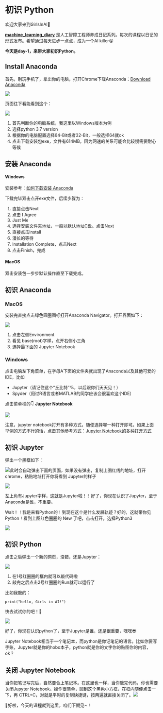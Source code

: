 # 初识 Python

欢迎大家来到GirlsInAI👏

**[machine_learning_diary](https://github.com/YZHANG1270/Girls-In-AI/tree/master/machine_learning_diary)** 是人工智障工程师养成日记系列。每次的课程以日记的形式发布。希望通过每天进步一点点，成为一个AI killer😝

**今天是day-1，来带大家初识Python。**



## Install Anaconda

首先，别玩手机了，拿出你的电脑，打开Chrome下载Anaconda：[Download Anaconda](https://www.anaconda.com/download/)

![](https://github.com/YZHANG1270/Girls-In-AI/blob/master/others/pics/ml_day1/001.png?raw=true)

页面往下看能看到这个：

![](https://github.com/YZHANG1270/Girls-In-AI/blob/master/others/pics/ml_day1/002.png?raw=true)

1. 首先判断你的电脑系统，我这里以Windows版本为例
2. 选择python 3.7 version
3. 根据你的电脑配置选择64-Bit或者32-Bit，一般选择64就ok
4. 点击下载安装包exe，文件有614MB，因为网速的关系可能会比较慢需要耐心等候



## 安装 Anaconda

#### Windows

安装参考：[如何下载安装 Anaconda](https://jingyan.baidu.com/article/eae078275a31851fec5485b8.html)

下载完毕双击点开exe文件，后续步骤为：

1. 直接点击Next
2. 点击 I Agree
3. Just Me
4. 选择安装文件夹地址，一般以默认地址C盘。点击Next
5. 直接点击Install
6. 漫长的等待
7. Installation Complete，点击Next
8. 点击Finish，完成

#### MacOS

双击安装包一步步默认操作直至下载完成。



## 初识 Anaconda

### MacOS

安装完直接点击绿色圆圈图标打开Anaconda Navigator。打开界面如下：

![](https://github.com/YZHANG1270/Girls-In-AI/blob/master/others/pics/ml_day1/010.jpg?raw=true)

1. 点击左侧Environment
2. 看见 base(root)字样，点开右侧小三角
3. 选择最下面的 Jupyter Notebook

### Windows

点击电脑左下角菜单，在字母A下面的文件夹就出现了Anaconda以及其他可爱的IDE，比如

- Jupyter（请记住这个“丘比特”💘，以后跟你们天天见！）
- Spyder（用过R语言或者MATLAB的同学应该会很喜欢这个IDE）

点击菜单栏的👇 **Jupyter Notebook**

![](https://github.com/YZHANG1270/Girls-In-AI/blob/master/others/pics/ml_day1/011.jpg?raw=true)



注意，jupyter notebook打开有多种方式，随便选择哪一种打开即可。如果上面举例的方式不行的话，点击其他参考方式：[Jupyter Notebook的多种打开方式](https://github.com/YZHANG1270/Girls-In-AI/blob/master/tools/anaconda/jupyter/README.md)



## 初识 Jupyter

弹出一个黑框如下：

![](https://github.com/YZHANG1270/Girls-In-AI/blob/master/others/pics/ml_day1/004.png?raw=true)此时会自动弹出下面的页面，如果没有弹出，复制上图红线的地址，打开chrome，粘贴地址打开你将看到 Jupyter的样子

![](https://github.com/YZHANG1270/Girls-In-AI/blob/master/others/pics/ml_day1/006.png?raw=true)

左上角有Jupyter字样，这就是Jupyter啦！！好了，你现在认识了Jupyter，至于Anaconda是谁，不重要。

Wait！！我是来看Python的！到现在这个是什么发展轨迹？好的，这就带你见Python！看到上图红色圈圈的 New 了吧，点击打开，选择Python3

![](https://github.com/YZHANG1270/Girls-In-AI/blob/master/others/pics/ml_day1/009.jpg?raw=true)



## 初识 Python

点击之后弹出一个新的网页，没错，还是Jupyter：

![](https://github.com/YZHANG1270/Girls-In-AI/blob/master/others/pics/ml_day1/007.png?raw=true)

1. 在1号红圈圈的框内就可以敲代码啦
2. 敲完之后点击2号红圈圈的Run就可以运行了

比如我敲的：

```print("hello, Girls in AI!")```

快去试试你的吧！🤟

![](https://github.com/YZHANG1270/Girls-In-AI/blob/master/others/pics/ml_day1/008.png?raw=true)

好了，你现在认识python了，至于Jupyter是谁，还是很重要，嘿嘿😎

Jupyter Notebook相当于一个笔记本，而python是你记笔记的语言。比如你要写手账，Jupyter就是你的hobo本子，python就是你的文字你的贴图你的内容，ok？



## 关闭 Jupyter Notebook

当你把笔记写完后，自然要合上笔记本。在这里也一样，当你敲完代码，你也需要关闭Jupyter Notebook。操作很简单，回到这个黑色小方框，在框内随便点击一下，再 CTRL+C，对就是平时的复制快捷键，按两遍就直接关闭了。![](https://github.com/YZHANG1270/Girls-In-AI/blob/master/others/pics/ml_day1/004.png?raw=true)

👩好啦，今天的课程就到这里，咱们下期见~！